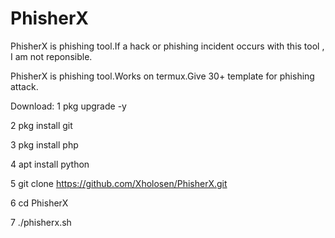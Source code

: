 # PhisherX
PhisherX is phishing tool.If a hack or phishing incident occurs with this tool , I am not reponsible.



PhisherX is phishing tool.Works on termux.Give 30+ template for phishing attack.

Download:
1 pkg upgrade -y

2 pkg install git 

3 pkg install php

4 apt install python

5 git clone https://github.com/Xholosen/PhisherX.git

6 cd PhisherX

7 ./phisherx.sh


